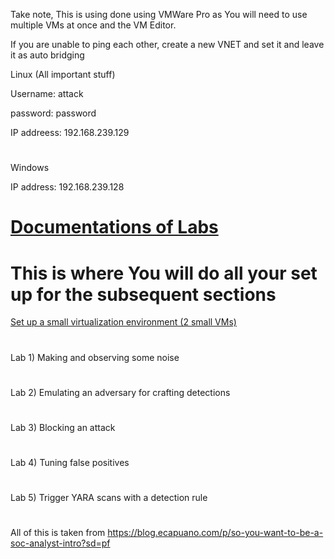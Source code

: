 Take note, This is using done using VMWare Pro as You will need to use multiple VMs at once and the VM Editor.

If you are unable to ping each other, create a new VNET and set it and leave it as auto bridging

Linux (All important stuff)

Username: attack

password: password

IP addreess: 192.168.239.129
#
Windows

IP address: 192.168.239.128

# [Documentations of Labs](https://github.com/rasehum/Lab-compilation)
# This is where You will do all your set up for the subsequent sections
[Set up a small virtualization environment (2 small VMs)](https://github.com/rasehum/Lab-compilation/tree/Setup-for-windows-and-Linux)
#
Lab 1) Making and observing some noise
#
Lab 2) Emulating an adversary for crafting detections
#
Lab 3) Blocking an attack
#
Lab 4) Tuning false positives
#
Lab 5) Trigger YARA scans with a detection rule
#

All of this is taken from https://blog.ecapuano.com/p/so-you-want-to-be-a-soc-analyst-intro?sd=pf
